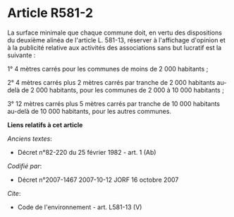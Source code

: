 # Article R581-2

La surface minimale que chaque commune doit, en vertu des dispositions du deuxième alinéa de l'article L. 581-13, réserver à
l'affichage d'opinion et à la publicité relative aux activités des associations sans but lucratif est la suivante : 

1° 4 mètres carrés pour les communes de moins de 2 000 habitants ; 

2° 4 mètres carrés plus 2 mètres carrés par tranche de 2 000 habitants au-delà de 2 000 habitants, pour les communes de 2 000
à 10 000 habitants ; 

3° 12 mètres carrés plus 5 mètres carrés par tranche de 10 000 habitants au-delà de 10 000 habitants, pour les autres
communes.

**Liens relatifs à cet article**

_Anciens textes_:

  - Décret n°82-220 du 25 février 1982 - art. 1 (Ab)

_Codifié par_:

  - Décret n°2007-1467 2007-10-12 JORF 16 octobre 2007

_Cite_:

  - Code de l'environnement - art. L581-13 (V)
